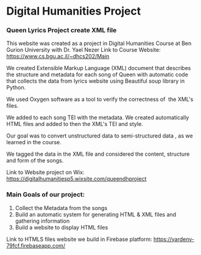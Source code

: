 # Digital Humanities Project

### Queen Lyrics Project create XML file 

This website was created as a project in Digital Humanities Course at Ben Gurion University with Dr. Yael Nezer
Link to Course Website: https://www.cs.bgu.ac.il/~dhcs202/Main

We created Extensible Markup Language (XML) document that describes the structure and metadata for each song of Queen with automatic code that collects the data from lyrics website using Beautiful soup library in Python.

We used Oxygen software as a tool to verify the correctness of  the XML's files.

We added to each song TEI with the metadata.
We created automatically HTML files and added to then the XML's TEI and style.

Our goal was to convert unstructured data to semi-structured data , as we learned in the course.

We tagged the data in the XML file and considered the content, structure and form of the songs.

Link to Website project on Wix:
https://digitalhumanitiesp5.wixsite.com/queendhproject

### Main Goals of our project:
 
1. Collect the Metadata from the songs 
2. Build an automatic system for generating HTML & XML files and gathering information
3. Build a website to display HTML files

 
Link to HTMLS files website we build in Firebase platform:
https://yardenv-79fcf.firebaseapp.com/
